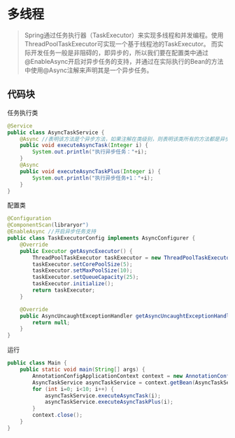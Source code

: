 # 多线程
>Spring通过任务执行器（TaskExecutor）来实现多线程和并发编程。使用ThreadPoolTaskExecutor可实现一个基于线程池的TaskExecutor。
而实际开发任务一般是非阻碍的，即异步的，所以我们要在配置类中通过@EnableAsync开启对异步任务的支持，并通过在实际执行的Bean的方法
中使用@Async注解来声明其是一个异步任务。

## 代码块
任务执行类
```java
@Service
public class AsyncTaskService {
    @Async //表明该方法是个异步方法，如果注解在类级别，则表明该类所有的方法都是异步方法
    public void executeAsyncTask(Integer i) {
        System.out.println("执行异步任务："+i);
    }
    @Async
    public void executeAsyncTaskPlus(Integer i) {
        System.out.println("执行异步任务+1："+i);
    }
}
```
配置类
```java
@Configuration
@ComponentScan(libraryor")
@EnableAsync //开启异步任务支持
public class TaskExecutorConfig implements AsyncConfigurer {
    @Override
    public Executor getAsyncExecutor() {
        ThreadPoolTaskExecutor taskExecutor = new ThreadPoolTaskExecutor();
        taskExecutor.setCorePoolSize(5);
        taskExecutor.setMaxPoolSize(10);
        taskExecutor.setQueueCapacity(25);
        taskExecutor.initialize();
        return taskExecutor;
    }

    @Override
    public AsyncUncaughtExceptionHandler getAsyncUncaughtExceptionHandler() {
        return null;
    }
}
```
运行
```java
public class Main {
    public static void main(String[] args) {
        AnnotationConfigApplicationContext context = new AnnotationConfigApplicationContext(TaskExecutorConfig.class);
        AsyncTaskService asyncTaskService = context.getBean(AsyncTaskService.class);
        for (int i=0; i<10; i++) {
            asyncTaskService.executeAsyncTask(i);
            asyncTaskService.executeAsyncTaskPlus(i);
        }
        context.close();
    }
}
```